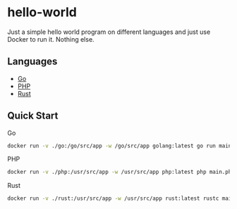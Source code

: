 # hello-world

Just a simple hello world program on different languages and just use Docker to run it. Nothing else.

## Languages

- [Go](go/README.md)
- [PHP](php/README.md)
- [Rust](rust/README.md)

## Quick Start

Go

```bash
docker run -v ./go:/go/src/app -w /go/src/app golang:latest go run main.go
```

PHP

```bash
docker run -v ./php:/usr/src/app -w /usr/src/app php:latest php main.php
```

Rust

```bash
docker run -v ./rust:/usr/src/app -w /usr/src/app rust:latest rustc main.rs && ./main
```
